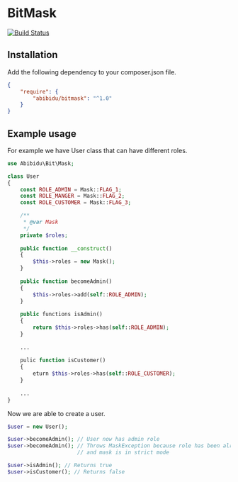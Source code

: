 # BitMask 

[![Build Status](https://travis-ci.org/pavlunya/Bitmask.svg?branch=master)](https://travis-ci.org/pavlunya/Bitmask)

## Installation

Add the following dependency to your composer.json file.

```json
{
    "require": {
        "abibidu/bitmask": "^1.0"
    }
}
```

## Example usage

For example we have User class that can have different roles.

```php
use Abibidu\Bit\Mask;

class User
{
    const ROLE_ADMIN = Mask::FLAG_1;
    const ROLE_MANGER = Mask::FLAG_2;
    const ROLE_CUSTOMER = Mask::FLAG_3;

    /**
     * @var Mask
     */
    private $roles;
    
    public function __construct()
    {
        $this->roles = new Mask();
    }
    
    public function becomeAdmin()
    {
        $this->roles->add(self::ROLE_ADMIN);
    }
    
    public functions isAdmin()
    {
        return $this->roles->has(self::ROLE_ADMIN);
    }
    
    ...
    
    pulic function isCustomer()
    {
        eturn $this->roles->has(self::ROLE_CUSTOMER);
    }
    
    ...
}
```

Now we are able to create a user.

```php
$user = new User();

$user->becomeAdmin(); // User now has admin role
$user->becomeAdmin(); // Throws MaskException because role has been already set
                      // and mask is in strict mode

$user->isAdmin(); // Returns true
$user->isCustomer(); // Returns false
```